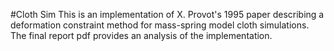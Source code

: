 #Cloth Sim
This is an implementation of X. Provot's 1995 paper describing a deformation constraint method for mass-spring model cloth simulations. The final report pdf provides an analysis of the implementation.